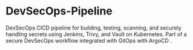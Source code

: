 # DevSecOps-Pipeline
DevSecOps CICD pipeline for building, testing, scanning, and securely handling secrets using Jenkins, Trivy, and Vault on Kubernetes. Part of a secure DevSecOps workflow integrated with GitOps with ArgoCD .

